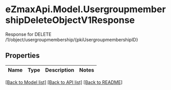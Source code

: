 # eZmaxApi.Model.UsergroupmembershipDeleteObjectV1Response
Response for DELETE /1/object/usergroupmembership/{pkiUsergroupmembershipID}

## Properties

Name | Type | Description | Notes
------------ | ------------- | ------------- | -------------

[[Back to Model list]](../README.md#documentation-for-models) [[Back to API list]](../README.md#documentation-for-api-endpoints) [[Back to README]](../README.md)

